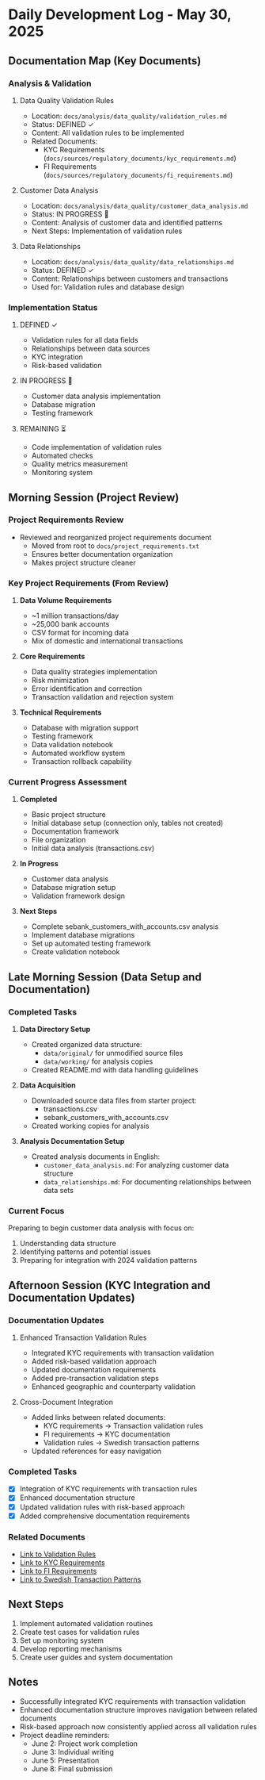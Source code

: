 # Daily Development Log - May 30, 2025

## Documentation Map (Key Documents)

### Analysis & Validation
1. Data Quality Validation Rules
   - Location: `docs/analysis/data_quality/validation_rules.md`
   - Status: DEFINED ✓
   - Content: All validation rules to be implemented
   - Related Documents:
     * KYC Requirements (`docs/sources/regulatory_documents/kyc_requirements.md`)
     * FI Requirements (`docs/sources/regulatory_documents/fi_requirements.md`)

2. Customer Data Analysis
   - Location: `docs/analysis/data_quality/customer_data_analysis.md`
   - Status: IN PROGRESS 🔄
   - Content: Analysis of customer data and identified patterns
   - Next Steps: Implementation of validation rules

3. Data Relationships
   - Location: `docs/analysis/data_quality/data_relationships.md`
   - Status: DEFINED ✓
   - Content: Relationships between customers and transactions
   - Used for: Validation rules and database design

### Implementation Status

1. DEFINED ✓
   - Validation rules for all data fields
   - Relationships between data sources
   - KYC integration
   - Risk-based validation

2. IN PROGRESS 🔄
   - Customer data analysis implementation
   - Database migration
   - Testing framework

3. REMAINING ⏳
   - Code implementation of validation rules
   - Automated checks
   - Quality metrics measurement
   - Monitoring system

## Morning Session (Project Review)

### Project Requirements Review
- Reviewed and reorganized project requirements document
  - Moved from root to `docs/project_requirements.txt`
  - Ensures better documentation organization
  - Makes project structure cleaner

### Key Project Requirements (From Review)
1. **Data Volume Requirements**
   - ~1 million transactions/day
   - ~25,000 bank accounts
   - CSV format for incoming data
   - Mix of domestic and international transactions

2. **Core Requirements**
   - Data quality strategies implementation
   - Risk minimization
   - Error identification and correction
   - Transaction validation and rejection system

3. **Technical Requirements**
   - Database with migration support
   - Testing framework
   - Data validation notebook
   - Automated workflow system
   - Transaction rollback capability

### Current Progress Assessment
1. **Completed**
   - Basic project structure
   - Initial database setup (connection only, tables not created)
   - Documentation framework
   - File organization
   - Initial data analysis (transactions.csv)

2. **In Progress**
   - Customer data analysis
   - Database migration setup
   - Validation framework design

3. **Next Steps**
   - Complete sebank_customers_with_accounts.csv analysis
   - Implement database migrations
   - Set up automated testing framework
   - Create validation notebook

## Late Morning Session (Data Setup and Documentation)

### Completed Tasks
1. **Data Directory Setup**
   - Created organized data structure:
     - `data/original/` for unmodified source files
     - `data/working/` for analysis copies
   - Created README.md with data handling guidelines

2. **Data Acquisition**
   - Downloaded source data files from starter project:
     - transactions.csv
     - sebank_customers_with_accounts.csv
   - Created working copies for analysis

3. **Analysis Documentation Setup**
   - Created analysis documents in English:
     - `customer_data_analysis.md`: For analyzing customer data structure
     - `data_relationships.md`: For documenting relationships between data sets

### Current Focus
Preparing to begin customer data analysis with focus on:
1. Understanding data structure
2. Identifying patterns and potential issues
3. Preparing for integration with 2024 validation patterns

## Afternoon Session (KYC Integration and Documentation Updates)

### Documentation Updates
1. Enhanced Transaction Validation Rules
   - Integrated KYC requirements with transaction validation
   - Added risk-based validation approach
   - Updated documentation requirements
   - Added pre-transaction validation steps
   - Enhanced geographic and counterparty validation

2. Cross-Document Integration
   - Added links between related documents:
     * KYC requirements → Transaction validation rules
     * FI requirements → KYC documentation
     * Validation rules → Swedish transaction patterns
   - Updated references for easy navigation

### Completed Tasks
- [x] Integration of KYC requirements with transaction rules
- [x] Enhanced documentation structure
- [x] Updated validation rules with risk-based approach
- [x] Added comprehensive documentation requirements

### Related Documents
- [Link to Validation Rules](../../analysis/data_quality/validation_rules.md)
- [Link to KYC Requirements](../../sources/regulatory_documents/kyc_requirements.md)
- [Link to FI Requirements](../../sources/regulatory_documents/fi_requirements.md)
- [Link to Swedish Transaction Patterns](../../sources/regulatory_documents/swedish_transaction_patterns.md)

## Next Steps
1. Implement automated validation routines
2. Create test cases for validation rules
3. Set up monitoring system
4. Develop reporting mechanisms
5. Create user guides and system documentation

## Notes
- Successfully integrated KYC requirements with transaction validation
- Enhanced documentation structure improves navigation between related documents
- Risk-based approach now consistently applied across all validation rules
- Project deadline reminders:
  - June 2: Project work completion
  - June 3: Individual writing
  - June 5: Presentation
  - June 8: Final submission 